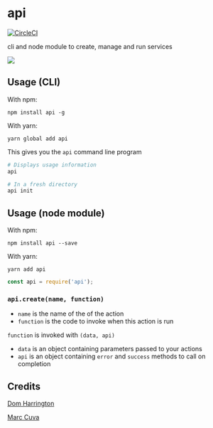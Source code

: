 # api
[![CircleCI](https://circleci.com/gh/readmeio/api-build.svg?style=shield&circle-token=98043ed3103dabae88fdfed5275742eff4d2df9c)](https://circleci.com/gh/readmeio/api-build)

cli and node module to create, manage and run services

[![](https://d3vv6lp55qjaqc.cloudfront.net/items/1M3C3j0I0s0j3T362344/Untitled-2.png)](https://readme.io)

## Usage (CLI)

With npm:
```
npm install api -g
```

With yarn:
```
yarn global add api
```

This gives you the `api` command line program

```sh
# Displays usage information
api

# In a fresh directory
api init
```

## Usage (node module)

With npm:
```
npm install api --save
```

With yarn:
```
yarn add api
```

```js
const api = require('api');
```

### `api.create(name, function)`

- `name` is the name of the of the action
- `function` is the code to invoke when this action is run

`function` is invoked with `(data, api)`

- `data` is an object containing parameters passed to your actions
- `api` is an object containing `error` and `success` methods to call on completion

## Credits
[Dom Harrington](https://github.com/domharrington)

[Marc Cuva](https://github.com/mjcuva)
